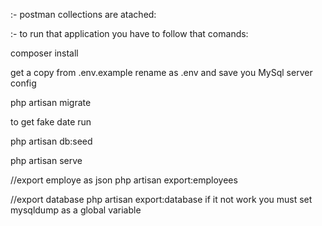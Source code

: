 

    
:- postman collections are atached:

:- to run that application you have to follow that comands:

composer install

get a copy from .env.example rename as .env and save you MySql server config

php artisan migrate

to get fake date run

php artisan db:seed


php artisan serve

//export employe as json
php artisan export:employees

//export database
php artisan export:database
if it not work you must set mysqldump as a global variable
